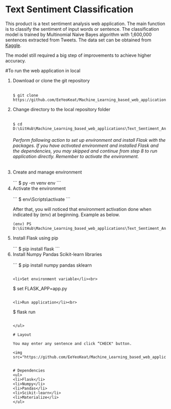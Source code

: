 # Text Sentiment Classification

This product is a text sentiment analysis web application. The main function is to classify the sentiment of input words or sentence. The classification model is trained by Multinomial Naive Bayes algorithm with 1,600,000 sentences extracted from Tweets. The data set can be obtained from <a href="https://www.kaggle.com/kazanova/sentiment140">Kaggle</a>. <br>

The model still required a big step of improvements to achieve higher accuracy. <br>

#To run the web application in local

<ol>
<li>Download or clone the git repository</li><br>
  
```
$ git clone https://github.com/EeYeoKeat/Machine_Learning_based_web_applications.git
```

<li>Change directory to the local repository folder</li><br>

```
$ cd D:\GitHub\Machine_Learning_based_web_applications\Text_Sentiment_Analysis_Web
```

###### Perform following action to set up environment and install Flask with the packages. If you have activated environment and installed Flask and the dependencies, you may skipped and continue from step 8 to run application directly. Remember to activate the environment.

<li>Create and manage environment</li><br>
```
$ py -m venv env
```

<li>Activate the environment</li><br>
```
$ env\Scripts\activate
```

After that, you will noticed that environment activation done when indicated by (env) at beginning. Example as below.
```
(env) PS D:\GitHub\Machine_Learning_based_web_applications\Text_Sentiment_Analysis_Web>
```

<li>Install Flask using pip</li><br>
```
$ pip install flask
```

<li>Install Numpy Pandas Scikit-learn libraries</li><br>
```
$ pip install numpy pandas sklearn

```

<li>Set environment variable</li><br>
```
$ set FLASK_APP=app.py
```

<li>Run application</li><br>
```
$ flask run
```

</ul>

# Layout

You may enter any sentence and click “CHECK" button.

<img src="https://github.com/EeYeoKeat/Machine_Learning_based_web_applications/blob/master/Text_Sentiment_Analysis_Web/img/page1.JPG"


# Dependencies
<ul>
<li>Flask</li>
<li>Numpy</li>
<li>Pandas</li>
<li>Scikit-learn</li>
<li>Materialize</li>
</ul>
